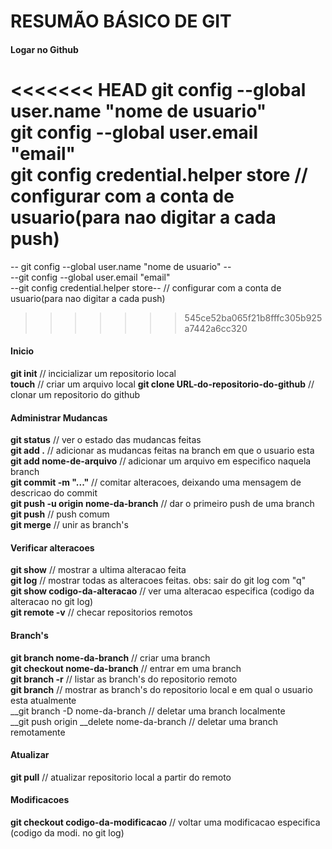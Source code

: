 # RESUMÃO BÁSICO DE GIT    

#### Logar no Github

<<<<<<< HEAD
__git config --global user.name "nome de usuario"__  
__git config --global user.email "email"__  
__git config credential.helper store__ // configurar com a conta de usuario(para nao digitar a cada push)
=======
-- git config --global user.name "nome de usuario" --  
--git config --global user.email "email"  
--git config credential.helper store-- // configurar com a conta de usuario(para nao digitar a cada push)
>>>>>>> 545ce52ba065f21b8fffc305b925a7442a6cc320

#### Inicio

__git init__ // incicializar um repositorio local  
__touch__    // criar um arquivo local
__git clone URL-do-repositorio-do-github__ // clonar um repositorio do github

#### Administrar Mudancas

__git status__ // ver o estado das mudancas feitas  
__git add .__ // adicionar as mudancas feitas na branch em que o usuario esta  
__git add nome-de-arquivo__ // adicionar um arquivo em especifico naquela branch  
__git commit -m "..."__ // comitar alteracoes, deixando uma mensagem de descricao do commit  
__git push -u origin nome-da-branch__ // dar o primeiro push de uma branch  
__git push__ // push comum  
__git merge__ // unir as branch's

#### Verificar alteracoes

__git show__ // mostrar a ultima alteracao feita  
__git log__ // mostrar todas as alteracoes feitas. obs: sair do git log com "q"  
__git show codigo-da-alteracao__ // ver uma alteracao especifica (codigo da alteracao no git log)  
__git remote -v__ // checar repositorios remotos

#### Branch's

__git branch nome-da-branch__ // criar uma branch  
__git checkout nome-da-branch__ // entrar em uma branch  
__git branch -r__ // listar as branch's do repositorio remoto  
__git branch__ // mostrar as branch's do repositorio local e em qual o usuario esta atualmente  
__git branch -D nome-da-branch // deletar uma branch localmente  
__git push origin __delete nome-da-branch // deletar uma branch remotamente

#### Atualizar

__git pull__ // atualizar repositorio local a partir do remoto  

#### Modificacoes

__git checkout codigo-da-modificacao__ // voltar uma modificacao especifica (codigo da modi. no git log)
